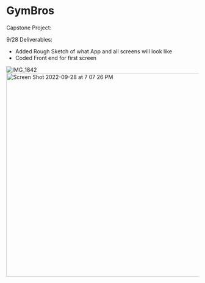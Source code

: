 # GymBros
Capstone Project:

9/28 Deliverables:
  - Added Rough Sketch of what App and all screens will look like 
  - Coded Front end for first screen
  
![IMG_1842](https://user-images.githubusercontent.com/70542434/192909062-e26525c8-8541-4d6b-ab4f-9d4458df26dc.JPG)
<img width="532" alt="Screen Shot 2022-09-28 at 7 07 26 PM" src="https://user-images.githubusercontent.com/70542434/192909808-5d1a96e8-64a5-4377-824d-33426801b0a4.png">

